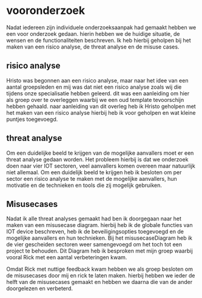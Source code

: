 # vooronderzoek

Nadat iedereen zijn individuele onderzoeksaanpak had gemaakt hebben we een voor onderzoek gedaan. hierin hebben we de huidige situatie, de wensen en de functionaliteiten beschreven. Ik heb hierbij geholpen bij het maken van een risico analyse, de threat analyse en de misuse cases.

## risico analyse

Hristo was begonnen aan een risico analyse, maar naar het idee van een aantal groepsleden en mij was dat niet een risico analyse zoals wij die tijdens onze specialisatie hebben geleerd. dit was een aanleiding om hier als groep over te overleggen waarbij we een oud template tevoorschijn hebben gehaald. naar aanleiding van dit overleg heb ik Hristo geholpen met het maken van een risico analyse hierbij heb ik voor geholpen en wat kleine puntjes toegevoegd.

## threat analyse

Om een duidelijke beeld te krijgen van de mogelijke aanvallers moet er een threat analyse gedaan worden. Het probleem hierbij is dat we onderzoek doen naar vier IOT sectoren, veel aanvallers komen overeen maar natuurlijk niet allemaal. Om een duidelijk beeld te krijgen heb ik besloten om per sector een risico analyse te maken met de mogelijke aanvallers, hun motivatie en de technieken en tools die zij mogelijk gebruiken.

## Misusecases

Nadat ik alle threat analyses gemaakt had ben ik doorgegaan naar het maken van een misusecase diagram. hierbij heb ik de globale functies van IOT device beschreven, heb ik de beveiligingsopties toegevoegd en de mogelijke aanvallers en hun technieken. Bij het misusecaseDiagram heb ik de vier gescheiden sectoren weer samengevoegd om het toch tot een project te behouden. Dit Diagram heb ik besproken met mijn groep waarbij vooral Rick met een aantal verbeteringen kwam.

Omdat Rick met nuttige feedback kwam hebben we als groep besloten om de misusecases door mij en rick te laten maken. hierbij hebben we ieder de helft van de misusecases gemaakt en hebben we daarna die van de ander doorgelezen en verbeterd.
